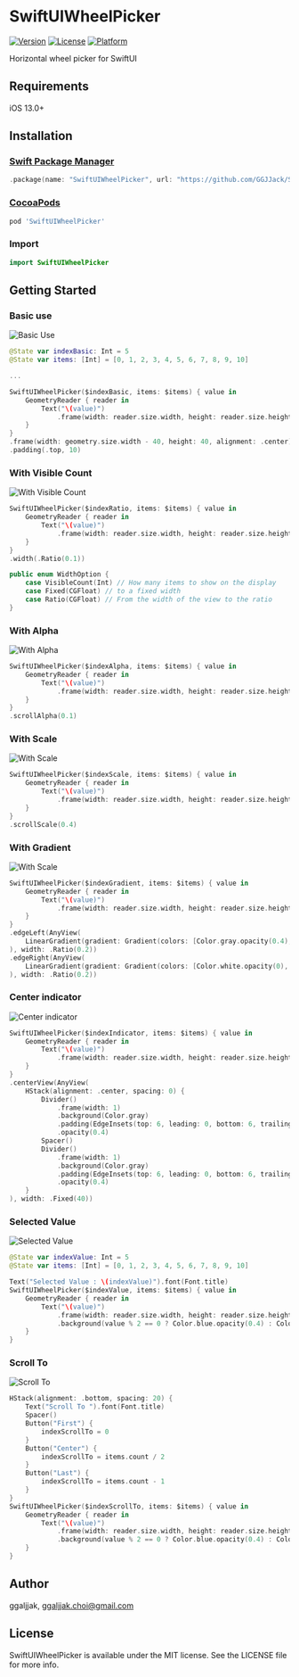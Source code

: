 # SwiftUIWheelPicker

[![Version](https://img.shields.io/cocoapods/v/SwiftUIWheelPicker.svg?style=flat)](https://cocoapods.org/pods/SwiftUIWheelPicker)
[![License](https://img.shields.io/cocoapods/l/SwiftUIWheelPicker.svg?style=flat)](https://cocoapods.org/pods/SwiftUIWheelPicker)
[![Platform](https://img.shields.io/cocoapods/p/SwiftUIWheelPicker.svg?style=flat)](https://cocoapods.org/pods/SwiftUIWheelPicker)

Horizontal wheel picker for SwiftUI

## Requirements

iOS 13.0+

## Installation

### [Swift Package Manager](https://swift.org/package-manager/)

```swift
.package(name: "SwiftUIWheelPicker", url: "https://github.com/GGJJack/SwiftUIWheelPicker", from: "0.1.12")
```

### [CocoaPods](https://cocoapods.org)

```ruby
pod 'SwiftUIWheelPicker'
```

### Import

```swift
import SwiftUIWheelPicker
```

## Getting Started

### Basic use

![Basic Use](https://github.com/GGJJack/SwiftUIWheelPicker/blob/master/img/basic.gif?raw=true)

```swift
@State var indexBasic: Int = 5
@State var items: [Int] = [0, 1, 2, 3, 4, 5, 6, 7, 8, 9, 10]

...

SwiftUIWheelPicker($indexBasic, items: $items) { value in
    GeometryReader { reader in
        Text("\(value)")
            .frame(width: reader.size.width, height: reader.size.height, alignment: .center)
    }
}
.frame(width: geometry.size.width - 40, height: 40, alignment: .center)
.padding(.top, 10)
```

### With Visible Count

![With Visible Count](https://github.com/GGJJack/SwiftUIWheelPicker/blob/master/img/with_visible_count.gif?raw=true)

```swift
SwiftUIWheelPicker($indexRatio, items: $items) { value in
    GeometryReader { reader in
        Text("\(value)")
            .frame(width: reader.size.width, height: reader.size.height, alignment: .center)
    }
}
.width(.Ratio(0.1))
```

```swift
public enum WidthOption {
    case VisibleCount(Int) // How many items to show on the display
    case Fixed(CGFloat) // to a fixed width
    case Ratio(CGFloat) // From the width of the view to the ratio
}
```

### With Alpha

![With Alpha](https://github.com/GGJJack/SwiftUIWheelPicker/blob/master/img/with_alpha.gif?raw=true)

```swift
SwiftUIWheelPicker($indexAlpha, items: $items) { value in
    GeometryReader { reader in
        Text("\(value)")
            .frame(width: reader.size.width, height: reader.size.height, alignment: .center)
    }
}
.scrollAlpha(0.1)
```

### With Scale

![With Scale](https://github.com/GGJJack/SwiftUIWheelPicker/blob/master/img/with_scale.gif?raw=true)

```swift
SwiftUIWheelPicker($indexScale, items: $items) { value in
    GeometryReader { reader in
        Text("\(value)")
            .frame(width: reader.size.width, height: reader.size.height, alignment: .center)
    }
}
.scrollScale(0.4)
```

### With Gradient

![With Scale](https://github.com/GGJJack/SwiftUIWheelPicker/blob/master/img/with_gradient.gif?raw=true)

```swift
SwiftUIWheelPicker($indexGradient, items: $items) { value in
    GeometryReader { reader in
        Text("\(value)")
            .frame(width: reader.size.width, height: reader.size.height, alignment: .center)
    }
}
.edgeLeft(AnyView(
    LinearGradient(gradient: Gradient(colors: [Color.gray.opacity(0.4), Color.white.opacity(0)]), startPoint: .leading, endPoint: .trailing)
), width: .Ratio(0.2))
.edgeRight(AnyView(
    LinearGradient(gradient: Gradient(colors: [Color.white.opacity(0), Color.gray.opacity(0.4)]), startPoint: .leading, endPoint: .trailing)
), width: .Ratio(0.2))
```

### Center indicator

![Center indicator](https://github.com/GGJJack/SwiftUIWheelPicker/blob/master/img/center_indicator.gif?raw=true)

```swift
SwiftUIWheelPicker($indexIndicator, items: $items) { value in
    GeometryReader { reader in
        Text("\(value)")
            .frame(width: reader.size.width, height: reader.size.height, alignment: .center)
    }
}
.centerView(AnyView(
    HStack(alignment: .center, spacing: 0) {
        Divider()
            .frame(width: 1)
            .background(Color.gray)
            .padding(EdgeInsets(top: 6, leading: 0, bottom: 6, trailing: 0))
            .opacity(0.4)
        Spacer()
        Divider()
            .frame(width: 1)
            .background(Color.gray)
            .padding(EdgeInsets(top: 6, leading: 0, bottom: 6, trailing: 0))
            .opacity(0.4)
    }
), width: .Fixed(40))
```

### Selected Value

![Selected Value](https://github.com/GGJJack/SwiftUIWheelPicker/blob/master/img/selected_value.gif?raw=true)

```swift
@State var indexValue: Int = 5
@State var items: [Int] = [0, 1, 2, 3, 4, 5, 6, 7, 8, 9, 10]

Text("Selected Value : \(indexValue)").font(Font.title)
SwiftUIWheelPicker($indexValue, items: $items) { value in
    GeometryReader { reader in
        Text("\(value)")
            .frame(width: reader.size.width, height: reader.size.height, alignment: .center)
            .background(value % 2 == 0 ? Color.blue.opacity(0.4) : Color.green.opacity(0.4))
    }
}
```

### Scroll To

![Scroll To](https://github.com/GGJJack/SwiftUIWheelPicker/blob/master/img/scroll_to.gif?raw=true)

```swift
HStack(alignment: .bottom, spacing: 20) {
    Text("Scroll To ").font(Font.title)
    Spacer()
    Button("First") {
        indexScrollTo = 0
    }
    Button("Center") {
        indexScrollTo = items.count / 2
    }
    Button("Last") {
        indexScrollTo = items.count - 1
    }
}
SwiftUIWheelPicker($indexScrollTo, items: $items) { value in
    GeometryReader { reader in
        Text("\(value)")
            .frame(width: reader.size.width, height: reader.size.height, alignment: .center)
            .background(value % 2 == 0 ? Color.blue.opacity(0.4) : Color.green.opacity(0.4))
    }
}
```

## Author

ggaljjak, ggaljjak.choi@gmail.com

## License

SwiftUIWheelPicker is available under the MIT license. See the LICENSE file for more info.
